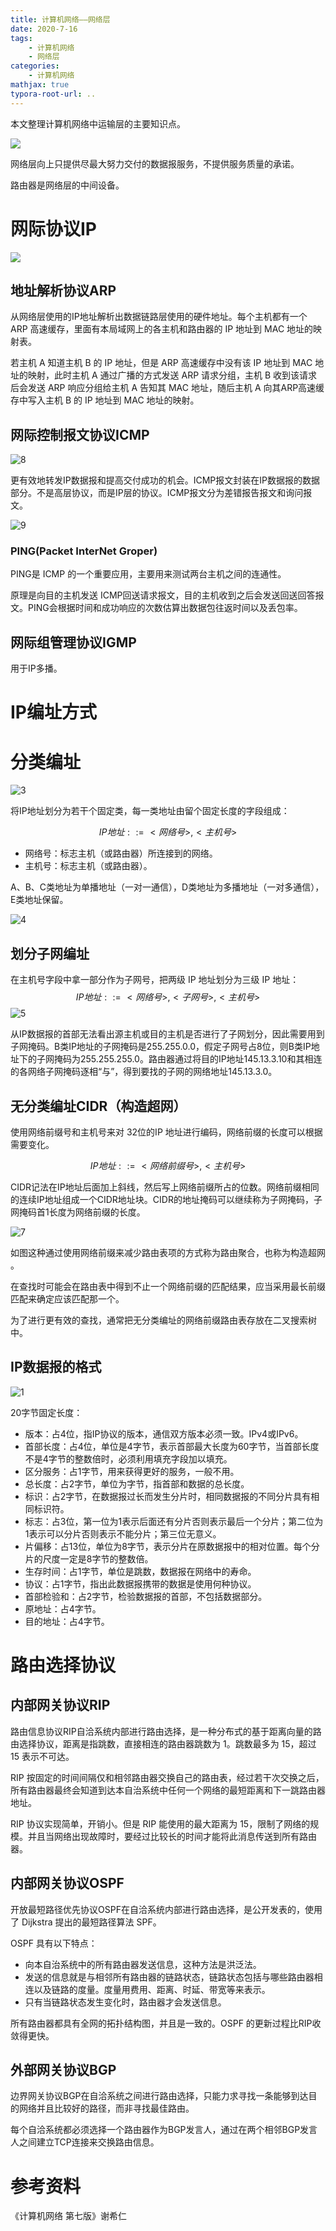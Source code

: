 ```yaml
---
title: 计算机网络——网络层
date: 2020-7-16
tags:
	- 计算机网络
	- 网络层
categories:
	- 计算机网络
mathjax: true
typora-root-url: ..
---
```


本文整理计算机网络中运输层的主要知识点。

<!--more-->

![](6.png)

网络层向上只提供尽最大努力交付的数据报服务，不提供服务质量的承诺。

路由器是网络层的中间设备。

# 网际协议IP

![](2.png)

## 地址解析协议ARP

从网络层使用的IP地址解析出数据链路层使用的硬件地址。每个主机都有一个 ARP 高速缓存，里面有本局域网上的各主机和路由器的 IP 地址到 MAC 地址的映射表。

若主机 A 知道主机 B 的 IP 地址，但是 ARP 高速缓存中没有该 IP 地址到 MAC 地址的映射，此时主机 A 通过广播的方式发送 ARP 请求分组，主机 B 收到该请求后会发送 ARP 响应分组给主机 A 告知其 MAC 地址，随后主机 A 向其ARP高速缓存中写入主机 B 的 IP 地址到 MAC 地址的映射。

## 网际控制报文协议ICMP

![8](/images/%E8%AE%A1%E7%AE%97%E6%9C%BA%E7%BD%91%E7%BB%9C%E2%80%94%E2%80%94%E7%BD%91%E7%BB%9C%E5%B1%82/8.png)

更有效地转发IP数据报和提高交付成功的机会。ICMP报文封装在IP数据报的数据部分。不是高层协议，而是IP层的协议。ICMP报文分为差错报告报文和询问报文。

![9](/images/%E8%AE%A1%E7%AE%97%E6%9C%BA%E7%BD%91%E7%BB%9C%E2%80%94%E2%80%94%E7%BD%91%E7%BB%9C%E5%B1%82/9.png)

### PING(Packet InterNet Groper)

PING是 ICMP 的一个重要应用，主要用来测试两台主机之间的连通性。

原理是向目的主机发送 ICMP回送请求报文，目的主机收到之后会发送回送回答报文。PING会根据时间和成功响应的次数估算出数据包往返时间以及丢包率。

## 网际组管理协议IGMP

用于IP多播。

# IP编址方式

# 分类编址

![3](/images/%E8%AE%A1%E7%AE%97%E6%9C%BA%E7%BD%91%E7%BB%9C%E2%80%94%E2%80%94%E7%BD%91%E7%BB%9C%E5%B1%82/3.png)

将IP地址划分为若干个固定类，每一类地址由留个固定长度的字段组成：

$$ IP地址::={<网络号>,<主机号>} $$

- 网络号：标志主机（或路由器）所连接到的网络。
- 主机号：标志主机（或路由器）。

A、B、C类地址为单播地址（一对一通信），D类地址为多播地址（一对多通信），E类地址保留。

![4](/images/%E8%AE%A1%E7%AE%97%E6%9C%BA%E7%BD%91%E7%BB%9C%E2%80%94%E2%80%94%E7%BD%91%E7%BB%9C%E5%B1%82/4.png)

## 划分子网编址

在主机号字段中拿一部分作为子网号，把两级 IP 地址划分为三级 IP 地址：
$$
IP地址::={<网络号>,<子网号>,<主机号>}
$$
![5](/images/%E8%AE%A1%E7%AE%97%E6%9C%BA%E7%BD%91%E7%BB%9C%E2%80%94%E2%80%94%E7%BD%91%E7%BB%9C%E5%B1%82/5.png)

从IP数据报的首部无法看出源主机或目的主机是否进行了子网划分，因此需要用到子网掩码。B类IP地址的子网掩码是255.255.0.0，假定子网号占8位，则B类IP地址下的子网掩码为255.255.255.0。路由器通过将目的IP地址145.13.3.10和其相连的各网络子网掩码逐相“与”，得到要找的子网的网络地址145.13.3.0。

## 无分类编址CIDR（构造超网）

使用网络前缀号和主机号来对 32位的IP 地址进行编码，网络前缀的长度可以根据需要变化。

$$IP地址::={<网络前缀号>,<主机号>}$$

CIDR记法在IP地址后面加上斜线，然后写上网络前缀所占的位数。网络前缀相同的连续IP地址组成一个CIDR地址块。CIDR的地址掩码可以继续称为子网掩码，子网掩码首1长度为网络前缀的长度。

![7](/images/%E8%AE%A1%E7%AE%97%E6%9C%BA%E7%BD%91%E7%BB%9C%E2%80%94%E2%80%94%E7%BD%91%E7%BB%9C%E5%B1%82/7.png)

如图这种通过使用网络前缀来减少路由表项的方式称为路由聚合，也称为构造超网 。

在查找时可能会在路由表中得到不止一个网络前缀的匹配结果，应当采用最长前缀匹配来确定应该匹配那一个。

为了进行更有效的查找，通常把无分类编址的网络前缀路由表存放在二叉搜索树中。

## IP数据报的格式

![1](/images/%E8%AE%A1%E7%AE%97%E6%9C%BA%E7%BD%91%E7%BB%9C%E2%80%94%E2%80%94%E7%BD%91%E7%BB%9C%E5%B1%82/1.png)

20字节固定长度：

- 版本：占4位，指IP协议的版本，通信双方版本必须一致。IPv4或IPv6。
- 首部长度：占4位，单位是4字节，表示首部最大长度为60字节，当首部长度不是4字节的整数倍时，必须利用填充字段加以填充。
- 区分服务：占1字节，用来获得更好的服务，一般不用。
- 总长度：占2字节，单位为字节，指首部和数据的总长度。
- 标识：占2字节，在数据报过长而发生分片时，相同数据报的不同分片具有相同标识符。
- 标志：占3位，第一位为1表示后面还有分片否则表示最后一个分片；第二位为1表示可以分片否则表示不能分片；第三位无意义。
- 片偏移：占13位，单位为8字节，表示分片在原数据报中的相对位置。每个分片的尺度一定是8字节的整数倍。
- 生存时间：占1字节，单位是跳数，数据报在网络中的寿命。
- 协议：占1字节，指出此数据报携带的数据是使用何种协议。
- 首部检验和：占2字节，检验数据报的首部，不包括数据部分。
- 原地址：占4字节。
- 目的地址：占4字节。

# 路由选择协议

## 内部网关协议RIP

路由信息协议RIP自洽系统内部进行路由选择，是一种分布式的基于距离向量的路由选择协议，距离是指跳数，直接相连的路由器跳数为 1。跳数最多为 15，超过 15 表示不可达。

RIP 按固定的时间间隔仅和相邻路由器交换自己的路由表，经过若干次交换之后，所有路由器最终会知道到达本自治系统中任何一个网络的最短距离和下一跳路由器地址。

RIP 协议实现简单，开销小。但是 RIP 能使用的最大距离为 15，限制了网络的规模。并且当网络出现故障时，要经过比较长的时间才能将此消息传送到所有路由器。

## 内部网关协议OSPF

开放最短路径优先协议OSPF在自洽系统内部进行路由选择，是公开发表的，使用了 Dijkstra 提出的最短路径算法 SPF。

OSPF 具有以下特点：

- 向本自治系统中的所有路由器发送信息，这种方法是洪泛法。
- 发送的信息就是与相邻所有路由器的链路状态，链路状态包括与哪些路由器相连以及链路的度量。度量用费用、距离、时延、带宽等来表示。
- 只有当链路状态发生变化时，路由器才会发送信息。

所有路由器都具有全网的拓扑结构图，并且是一致的。OSPF 的更新过程比RIP收敛得更快。

## 外部网关协议BGP

边界网关协议BGP在自洽系统之间进行路由选择，只能力求寻找一条能够到达目的网络并且比较好的路径，而非寻找最佳路由。

每个自洽系统都必须选择一个路由器作为BGP发言人，通过在两个相邻BGP发言人之间建立TCP连接来交换路由信息。

# 参考资料

《计算机网络 第七版》谢希仁